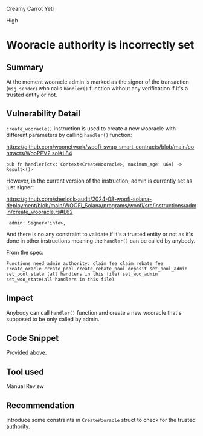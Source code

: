 Creamy Carrot Yeti

High

# Wooracle authority is incorrectly set

## Summary

At the moment wooracle admin is marked as the signer of the transaction (`msg.sender`) who calls `handler()` function without any verification if it's a trusted entity or not.

## Vulnerability Detail

`create_wooracle()` instruction is used to create a new wooracle with different parameters by calling `handler()` function:

https://github.com/woonetwork/woofi_swap_smart_contracts/blob/main/contracts/WooPPV2.sol#L84
```solidity
pub fn handler(ctx: Context<CreateWooracle>, maximum_age: u64) -> Result<()>
```

However, in the current version of the instruction, admin is currently set as just signer:

https://github.com/sherlock-audit/2024-08-woofi-solana-deployment/blob/main/WOOFi_Solana/programs/woofi/src/instructions/admin/create_wooracle.rs#L62
```solidity
 admin: Signer<'info>,
```

And there is no any constraint to validate if it's a trusted entity or not as it's done in other instructions meaning the `handler()` can be called by anybody.

From the spec:

```solidity
Functions need admin authority: claim_fee claim_rebate_fee create_oracle create_pool create_rebate_pool deposit set_pool_admin set_pool_state (all handlers in this file) set_woo_admin set_woo_state(all handlers in this file)
```


## Impact

Anybody can call `handler()` function and create a new wooracle that's supposed to be only called by admin.

## Code Snippet

Provided above.

## Tool used

Manual Review

## Recommendation

Introduce some constraints in `CreateWooracle` struct to check for the trusted authority.